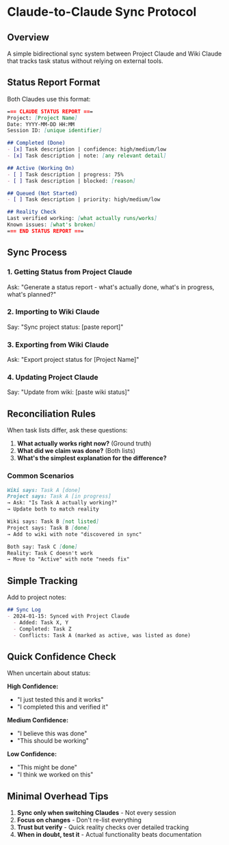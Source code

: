 # Claude-to-Claude Sync Protocol

## Overview
A simple bidirectional sync system between Project Claude and Wiki Claude that tracks task status without relying on external tools.

## Status Report Format

Both Claudes use this format:

```markdown
=== CLAUDE STATUS REPORT ===
Project: [Project Name]
Date: YYYY-MM-DD HH:MM
Session ID: [unique identifier]

## Completed (Done)
- [x] Task description | confidence: high/medium/low
- [x] Task description | note: [any relevant detail]

## Active (Working On)
- [ ] Task description | progress: 75%
- [ ] Task description | blocked: [reason]

## Queued (Not Started)
- [ ] Task description | priority: high/medium/low

## Reality Check
Last verified working: [what actually runs/works]
Known issues: [what's broken]
=== END STATUS REPORT ===
```

## Sync Process

### 1. Getting Status from Project Claude
Ask: "Generate a status report - what's actually done, what's in progress, what's planned?"

### 2. Importing to Wiki Claude
Say: "Sync project status: [paste report]"

### 3. Exporting from Wiki Claude
Ask: "Export project status for [Project Name]"

### 4. Updating Project Claude
Say: "Update from wiki: [paste wiki status]"

## Reconciliation Rules

When task lists differ, ask these questions:

1. **What actually works right now?** (Ground truth)
2. **What did we claim was done?** (Both lists)
3. **What's the simplest explanation for the difference?**

### Common Scenarios

```markdown
Wiki says: Task A [done]
Project says: Task A [in progress]
→ Ask: "Is Task A actually working?" 
→ Update both to match reality

Wiki says: Task B [not listed]
Project says: Task B [done]
→ Add to wiki with note "discovered in sync"

Both say: Task C [done]
Reality: Task C doesn't work
→ Move to "Active" with note "needs fix"
```

## Simple Tracking

Add to project notes:

```markdown
## Sync Log
- 2024-01-15: Synced with Project Claude
  - Added: Task X, Y
  - Completed: Task Z
  - Conflicts: Task A (marked as active, was listed as done)
```

## Quick Confidence Check

When uncertain about status:

**High Confidence:**
- "I just tested this and it works"
- "I completed this and verified it"

**Medium Confidence:**
- "I believe this was done"
- "This should be working"

**Low Confidence:**
- "This might be done"
- "I think we worked on this"

## Minimal Overhead Tips

1. **Sync only when switching Claudes** - Not every session
2. **Focus on changes** - Don't re-list everything
3. **Trust but verify** - Quick reality checks over detailed tracking
4. **When in doubt, test it** - Actual functionality beats documentation